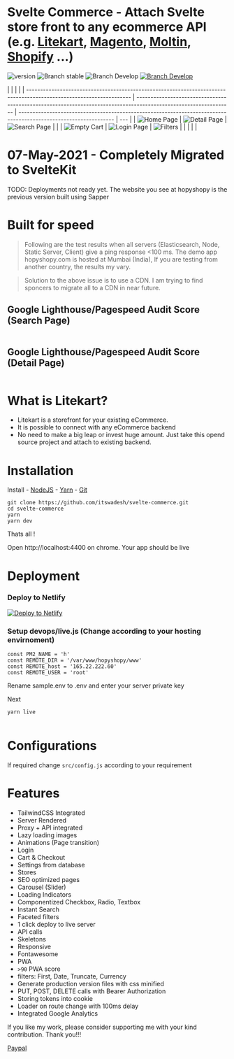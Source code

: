 <a href="https://www.litekart.in/">
<img src="https://github.com/itswadesh/sapper-ecommerce/blob/master/static/litekart-banner.png?raw=true" alt/>
</a>

# Svelte Commerce - Attach Svelte store front to any ecommerce API (e.g. <a href="https://www.litekart.in/"> Litekart</a>, <a href="https://magento.com/">Magento</a>, <a href="https://www.moltin.com/">Moltin</a>, <a href="https://www.shopify.com/">Shopify</a> ...)

![version](https://img.shields.io/badge/node-v14.x-blue.svg)
![Branch stable](https://img.shields.io/badge/stable%20branch-master-blue.svg)
![Branch Develop](https://img.shields.io/badge/dev%20branch-dev-blue.svg)
<a href="https://codenx.slack.com" target="blank">![Branch Develop](https://img.shields.io/badge/community%20chat-slack-FF1493.svg)</a>

|                                                                                                                     |                                                                                                                  |                                                                                                                  |
| ------------------------------------------------------------------------------------------------------------------- | ---------------------------------------------------------------------------------------------------------------- | ---------------------------------------------------------------------------------------------------------------- | --- |
| ![Home Page](https://github.com/itswadesh/sapper-ecommerce/blob/master/static/screenshots/home.png?raw=true)        | ![Detail Page](https://github.com/itswadesh/sapper-ecommerce/blob/master/static/screenshots/detail.png?raw=true) | ![Search Page](https://github.com/itswadesh/sapper-ecommerce/blob/master/static/screenshots/search.png?raw=true) |     |
| ![Empty Cart](https://github.com/itswadesh/sapper-ecommerce/blob/master/static/screenshots/empty-cart.png?raw=true) | ![Login Page](https://github.com/itswadesh/sapper-ecommerce/blob/master/static/screenshots/login.png?raw=true)   | ![Filters](https://github.com/itswadesh/sapper-ecommerce/blob/master/static/screenshots/filters.png?raw=true)    |
|                                                                                                                     |                                                                                                                  |                                                                                                                  |

# 07-May-2021 - Completely Migrated to SvelteKit

TODO: Deployments not ready yet. The website you see at hopyshopy is the previous version built using Sapper

# Built for speed

> Following are the test results when all servers (Elasticsearch, Node, Static Server, Client) give a ping response <100 ms. The demo app hopyshopy.com is hosted at Mumbai (India), If you are testing from another country, the results my vary.

> Solution to the above issue is to use a CDN. I am trying to find sponcers to migrate all to a CDN in near future.

## Google Lighthouse/Pagespeed Audit Score (Search Page)

  <img src="https://github.com/itswadesh/sapper-ecommerce/blob/master/static/light-house-search.jpg?raw=true" alt />
  
  ## Google Lighthouse/Pagespeed Audit Score (Detail Page)
  <img src="https://github.com/itswadesh/sapper-ecommerce/blob/master/static/light-house-detail.jpg?raw=true" alt />

# What is Litekart?

- Litekart is a storefront for your existing eCommerce.
- It is possible to connect with any eCommerce backend
- No need to make a big leap or invest huge amount. Just take this opend source project and attach to existing backend.

# Installation

Install - [NodeJS](https://nodejs.org/en/) - [Yarn](https://yarnpkg.com/en/) - [Git](https://git-scm.com/)

```
git clone https://github.com/itswadesh/svelte-commerce.git
cd svelte-commerce
yarn
yarn dev
```

Thats all !

Open http://localhost:4400 on chrome. Your app should be live

# Deployment

### Deploy to Netlify

<a href="https://app.netlify.com/start/deploy?repository=https://github.com/itswadesh/svelte-commerce"><img src="https://www.netlify.com/img/deploy/button.svg" alt="Deploy to Netlify"></a>

### Setup devops/live.js (Change according to your hosting envirnoment)

```
const PM2_NAME = 'h'
const REMOTE_DIR = '/var/www/hopyshopy/www'
const REMOTE_host = '165.22.222.60'
const REMOTE_USER = 'root'
```

Rename sample.env to .env and enter your server private key

Next

```
yarn live
```

<img src="https://github.com/itswadesh/sapper-ecommerce/blob/master/static/deployed.jpg?raw=true" alt />

# Configurations

If required change `src/config.js` according to your requirement

# Features

- TailwindCSS Integrated
- Server Rendered
- Proxy + API integrated
- Lazy loading images
- Animations (Page transition)
- Login
- Cart & Checkout
- Settings from database
- Stores
- SEO optimized pages
- Carousel (Slider)
- Loading Indicators
- Componentized Checkbox, Radio, Textbox
- Instant Search
- Faceted filters
- 1 click deploy to live server
- API calls
- Skeletons
- Responsive
- Fontawesome
- PWA
- `>90` PWA score
- filters: First, Date, Truncate, Currency
- Generate production version files with css minified
- PUT, POST, DELETE calls with Bearer Authorization
- Storing tokens into cookie
- Loader on route change with 100ms delay
- Integrated Google Analytics

If you like my work, please consider supporting me with your kind contribution. Thank you!!!

[Paypal](https://paypal.me/itswadesh)
